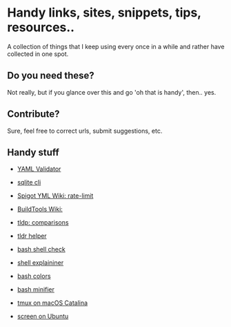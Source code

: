# Handy links, sites, snippets, tips, resources..

A collection of things that I keep using every once in a while and rather have collected in one spot.

## Do you need these?

Not really, but if you glance over this and go 'oh that is handy', then.. yes. 

## Contribute?

Sure, feel free to correct urls, submit suggestions, etc.

## Handy stuff

- [YAML Validator](http://www.yamllint.com/)

- [sqlite cli](https://www.sqlite.org/cli.html)

- [Spigot YML Wiki: rate-limit](https://www.spigotmc.org/wiki/rate-limit/)
- [BuildTools Wiki:](https://www.spigotmc.org/wiki/buildtools/#latest)

- [tldp: comparisons](http://tldp.org/LDP/abs/html/comparison-ops.html)
- [tldr helper](https://tldr.ostera.io)

- [bash shell check](https://www.shellcheck.net/)
- [shell explaininer](https://explainshell.com/)
- [bash colors](https://misc.flogisoft.com/bash/tip_colors_and_formatting)
- [bash minifier](http://bash-minifier.appspot.com/)

- [tmux on macOS Catalina](https://nangkyeong.tistory.com/entry/Using-tmux-on-macOS-Catalina)
- [screen on Ubuntu](https://www.digitalocean.com/community/tutorials/how-to-install-and-use-screen-on-an-ubuntu-cloud-server)
